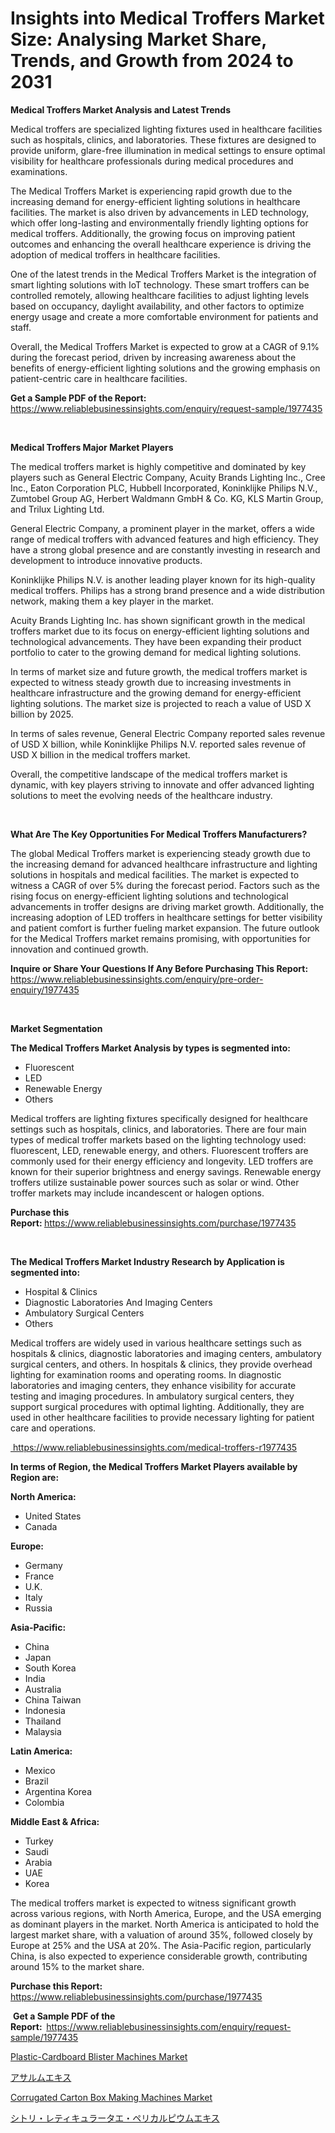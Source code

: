 <p><h1>Insights into Medical Troffers Market Size: Analysing Market Share, Trends, and Growth from 2024 to 2031</h1></p><p><strong>Medical Troffers Market Analysis and Latest Trends</strong></p>
<p><p>Medical troffers are specialized lighting fixtures used in healthcare facilities such as hospitals, clinics, and laboratories. These fixtures are designed to provide uniform, glare-free illumination in medical settings to ensure optimal visibility for healthcare professionals during medical procedures and examinations.</p><p>The Medical Troffers Market is experiencing rapid growth due to the increasing demand for energy-efficient lighting solutions in healthcare facilities. The market is also driven by advancements in LED technology, which offer long-lasting and environmentally friendly lighting options for medical troffers. Additionally, the growing focus on improving patient outcomes and enhancing the overall healthcare experience is driving the adoption of medical troffers in healthcare facilities.</p><p>One of the latest trends in the Medical Troffers Market is the integration of smart lighting solutions with IoT technology. These smart troffers can be controlled remotely, allowing healthcare facilities to adjust lighting levels based on occupancy, daylight availability, and other factors to optimize energy usage and create a more comfortable environment for patients and staff.</p><p>Overall, the Medical Troffers Market is expected to grow at a CAGR of 9.1% during the forecast period, driven by increasing awareness about the benefits of energy-efficient lighting solutions and the growing emphasis on patient-centric care in healthcare facilities.</p></p>
<p><strong>Get a Sample PDF of the Report:&nbsp;</strong> <a href="https://www.reliablebusinessinsights.com/enquiry/request-sample/1977435">https://www.reliablebusinessinsights.com/enquiry/request-sample/1977435</a></p>
<p>&nbsp;</p>
<p><strong>Medical Troffers Major Market Players</strong></p>
<p><p>The medical troffers market is highly competitive and dominated by key players such as General Electric Company, Acuity Brands Lighting Inc., Cree Inc., Eaton Corporation PLC, Hubbell Incorporated, Koninklijke Philips N.V., Zumtobel Group AG, Herbert Waldmann GmbH & Co. KG, KLS Martin Group, and Trilux Lighting Ltd.</p><p>General Electric Company, a prominent player in the market, offers a wide range of medical troffers with advanced features and high efficiency. They have a strong global presence and are constantly investing in research and development to introduce innovative products.</p><p>Koninklijke Philips N.V. is another leading player known for its high-quality medical troffers. Philips has a strong brand presence and a wide distribution network, making them a key player in the market.</p><p>Acuity Brands Lighting Inc. has shown significant growth in the medical troffers market due to its focus on energy-efficient lighting solutions and technological advancements. They have been expanding their product portfolio to cater to the growing demand for medical lighting solutions.</p><p>In terms of market size and future growth, the medical troffers market is expected to witness steady growth due to increasing investments in healthcare infrastructure and the growing demand for energy-efficient lighting solutions. The market size is projected to reach a value of USD X billion by 2025.</p><p>In terms of sales revenue, General Electric Company reported sales revenue of USD X billion, while Koninklijke Philips N.V. reported sales revenue of USD X billion in the medical troffers market.</p><p>Overall, the competitive landscape of the medical troffers market is dynamic, with key players striving to innovate and offer advanced lighting solutions to meet the evolving needs of the healthcare industry.</p></p>
<p>&nbsp;</p>
<p><strong>What Are The Key Opportunities For Medical Troffers Manufacturers?</strong></p>
<p><p>The global Medical Troffers market is experiencing steady growth due to the increasing demand for advanced healthcare infrastructure and lighting solutions in hospitals and medical facilities. The market is expected to witness a CAGR of over 5% during the forecast period. Factors such as the rising focus on energy-efficient lighting solutions and technological advancements in troffer designs are driving market growth. Additionally, the increasing adoption of LED troffers in healthcare settings for better visibility and patient comfort is further fueling market expansion. The future outlook for the Medical Troffers market remains promising, with opportunities for innovation and continued growth.</p></p>
<p><strong>Inquire or Share Your Questions If Any Before Purchasing This Report:</strong> <a href="https://www.reliablebusinessinsights.com/enquiry/pre-order-enquiry/1977435">https://www.reliablebusinessinsights.com/enquiry/pre-order-enquiry/1977435</a></p>
<p>&nbsp;</p>
<p><strong>Market Segmentation</strong></p>
<p><strong>The Medical Troffers Market Analysis by types is segmented into:</strong></p>
<p><ul><li>Fluorescent</li><li>LED</li><li>Renewable Energy</li><li>Others</li></ul></p>
<p><p>Medical troffers are lighting fixtures specifically designed for healthcare settings such as hospitals, clinics, and laboratories. There are four main types of medical troffer markets based on the lighting technology used: fluorescent, LED, renewable energy, and others. Fluorescent troffers are commonly used for their energy efficiency and longevity. LED troffers are known for their superior brightness and energy savings. Renewable energy troffers utilize sustainable power sources such as solar or wind. Other troffer markets may include incandescent or halogen options.</p></p>
<p><strong>Purchase this Report:&nbsp;</strong><a href="https://www.reliablebusinessinsights.com/purchase/1977435">https://www.reliablebusinessinsights.com/purchase/1977435</a></p>
<p>&nbsp;</p>
<p><strong>The Medical Troffers Market Industry Research by Application is segmented into:</strong></p>
<p><ul><li>Hospital & Clinics</li><li>Diagnostic Laboratories And Imaging Centers</li><li>Ambulatory Surgical Centers</li><li>Others</li></ul></p>
<p><p>Medical troffers are widely used in various healthcare settings such as hospitals & clinics, diagnostic laboratories and imaging centers, ambulatory surgical centers, and others. In hospitals & clinics, they provide overhead lighting for examination rooms and operating rooms. In diagnostic laboratories and imaging centers, they enhance visibility for accurate testing and imaging procedures. In ambulatory surgical centers, they support surgical procedures with optimal lighting. Additionally, they are used in other healthcare facilities to provide necessary lighting for patient care and operations.</p></p>
<p><a href="https://www.reliablebusinessinsights.com/medical-troffers-r1977435">&nbsp;https://www.reliablebusinessinsights.com/medical-troffers-r1977435</a></p>
<p><strong>In terms of Region, the Medical Troffers Market Players available by Region are:</strong></p>
<p>
    <p> <strong> North America: </strong>
        <ul>
            <li>United States</li>
            <li>Canada</li>
        </ul>
        </p> 
    <p> <strong> Europe: </strong>
        <ul>
            <li>Germany</li>
            <li>France</li>
            <li>U.K.</li>
            <li>Italy</li>
            <li>Russia</li>
        </ul>
        </p> 
    <p> <strong> Asia-Pacific: </strong>
        <ul>
            <li>China</li>
            <li>Japan</li>
            <li>South Korea</li>
            <li>India</li>
            <li>Australia</li>
            <li>China Taiwan</li>
            <li>Indonesia</li>
            <li>Thailand</li>
            <li>Malaysia</li>
        </ul>
        </p> 
    <p> <strong> Latin America: </strong>
        <ul>
            <li>Mexico</li>
            <li>Brazil</li>
            <li>Argentina Korea</li>
            <li>Colombia</li>
        </ul>
        </p> 
    <p> <strong> Middle East & Africa: </strong>
        <ul>
            <li>Turkey</li>
            <li>Saudi</li>
            <li>Arabia</li>
            <li>UAE</li>
            <li>Korea</li>
        </ul>
    </p>
    </p>
<p><p>The medical troffers market is expected to witness significant growth across various regions, with North America, Europe, and the USA emerging as dominant players in the market. North America is anticipated to hold the largest market share, with a valuation of around 35%, followed closely by Europe at 25% and the USA at 20%. The Asia-Pacific region, particularly China, is also expected to experience considerable growth, contributing around 15% to the market share.</p></p>
<p><strong>Purchase this Report: </strong><a href="https://www.reliablebusinessinsights.com/purchase/1977435">https://www.reliablebusinessinsights.com/purchase/1977435</a></p>
<p>&nbsp;<strong>Get a Sample PDF of the Report:&nbsp;&nbsp;</strong><a href="https://www.reliablebusinessinsights.com/enquiry/request-sample/1977435">https://www.reliablebusinessinsights.com/enquiry/request-sample/1977435</a></p>
<p><strong></strong></p>
<p><p><a href="https://github.com/timeliteaut/Market-Research-Report-List-3/blob/main/plastic-cardboard-blister-machines-market.md">Plastic-Cardboard Blister Machines Market</a></p><p><a href="https://github.com/avwofrml53535/Market-Research-Report-List-2/blob/main/5401487170290.md">アサルムエキス</a></p><p><a href="https://github.com/bobicer/Market-Research-Report-List-4/blob/main/corrugated-carton-box-making-machines-market.md">Corrugated Carton Box Making Machines Market</a></p><p><a href="https://github.com/JanickJohns/Market-Research-Report-List-1/blob/main/2494833170289.md">シトリ・レティキュラータエ・ペリカルピウムエキス</a></p></p>